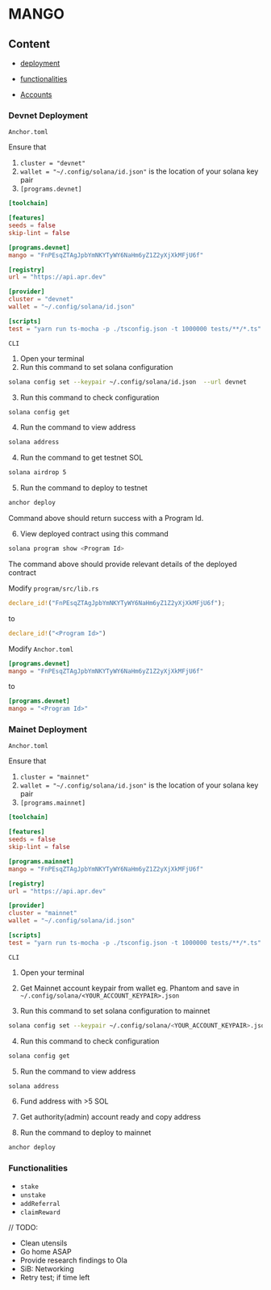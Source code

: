 # MANGO

## Content

- [deployment](#deployment)

- [functionalities](#functionalities)

- [Accounts](#accounts)

### Devnet Deployment

`Anchor.toml`

Ensure that

1. `cluster = "devnet"`
2. `wallet = "~/.config/solana/id.json"` is the location of your solana key pair
3. `[programs.devnet]`

```toml
[toolchain]

[features]
seeds = false
skip-lint = false

[programs.devnet]
mango = "FnPEsqZTAgJpbYmNKYTyWY6NaHm6yZ1Z2yXjXkMFjU6f"

[registry]
url = "https://api.apr.dev"

[provider]
cluster = "devnet"
wallet = "~/.config/solana/id.json"

[scripts]
test = "yarn run ts-mocha -p ./tsconfig.json -t 1000000 tests/**/*.ts"
```

`CLI`

1. Open your terminal
2. Run this command to set solana configuration

```bash
solana config set --keypair ~/.config/solana/id.json  --url devnet
```

3. Run this command to check configuration

```bash
solana config get  
```

4. Run the command to view address

```bash
solana address
```

4. Run the command to get testnet SOL

```bash
solana airdrop 5
```

5. Run the command to deploy to testnet

```bash
anchor deploy 
```

Command above should return success with a Program Id.

6. View deployed contract using this command

```bash
solana program show <Program Id>
```

The command above should provide relevant details of the deployed contract

Modify `program/src/lib.rs`

```rust
declare_id!("FnPEsqZTAgJpbYmNKYTyWY6NaHm6yZ1Z2yXjXkMFjU6f");
```

to

```rust
declare_id!("<Program Id>")
```

Modify `Anchor.toml`

```toml
[programs.devnet]
mango = "FnPEsqZTAgJpbYmNKYTyWY6NaHm6yZ1Z2yXjXkMFjU6f"
```

to

```toml
[programs.devnet]
mango = "<Program Id>"
```

### Mainet Deployment

`Anchor.toml`

Ensure that

1. `cluster = "mainnet"`
2. `wallet = "~/.config/solana/id.json"` is the location of your solana key pair
3. `[programs.mainnet]`

```toml
[toolchain]

[features]
seeds = false
skip-lint = false

[programs.mainnet]
mango = "FnPEsqZTAgJpbYmNKYTyWY6NaHm6yZ1Z2yXjXkMFjU6f"

[registry]
url = "https://api.apr.dev"

[provider]
cluster = "mainnet"
wallet = "~/.config/solana/id.json"

[scripts]
test = "yarn run ts-mocha -p ./tsconfig.json -t 1000000 tests/**/*.ts"
```

`CLI`

1. Open your terminal
2. Get Mainnet account keypair from wallet eg. Phantom and save in  `~/.config/solana/<YOUR_ACCOUNT_KEYPAIR>.json`

3. Run this command to set solana configuration to mainnet

```bash
solana config set --keypair ~/.config/solana/<YOUR_ACCOUNT_KEYPAIR>.json  --url mainnet
```

4. Run this command to check configuration

```bash
solana config get  
```

5. Run the command to view address

```bash
solana address
```

6. Fund address with  >5 SOL

7. Get authority(admin) account ready and copy address

8. Run the command to deploy to mainnet

```bash
anchor deploy 
```

### Functionalities

- `stake`
- `unstake`
- `addReferral`
- `claimReward`

// TODO:

- Clean utensils
- Go home ASAP
- Provide research findings to Ola
- SiB: Networking
- Retry test; if time left
